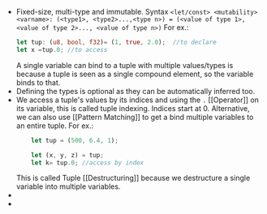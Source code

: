 - Fixed-size, multi-type and immutable.
  Syntax ``<let/const> <mutability> <varname>: (<type1>, <type2>...,<type n>) = (<value of type 1>, <value of type 2>..., <value of type n>)``
  For ex.:
  ```rust
  let tup: (u8, bool, f32)= (1, true, 2.0);  //to declare
  let x =tup.0; //to access
  ```
  A single variable can bind to a tuple with multiple values/types is because a tuple is seen as a single compound element, so the variable binds to that.
- Defining the types is optional as they can be automatically inferred too.
- We access a tuple's values by its indices and using the ``.`` [[Operator]] on its variable, this is called tuple indexing. Indices start at 0.
  Alternative, we can also use [[Pattern Matching]] to get a bind multiple variables to an entire tuple.
  For ex.:
  ```rust
      let tup = (500, 6.4, 1);
  
      let (x, y, z) = tup;
      let k= tup.0; //access by index
  ```
  This is called Tuple [[Destructuring]] because we destructure a single variable into multiple variables.
-
-